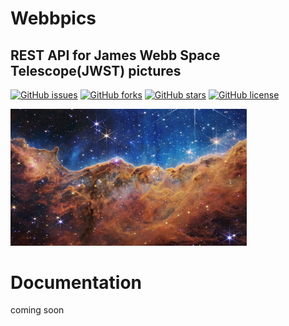 # Webbpics
## REST API for James Webb Space Telescope(JWST) pictures

[![GitHub issues](https://img.shields.io/github/issues/yosa12978/Webbpics)](https://github.com/yosa12978/Webbpics/issues)
[![GitHub forks](https://img.shields.io/github/forks/yosa12978/Webbpics)](https://github.com/yosa12978/Webbpics/network)
[![GitHub stars](https://img.shields.io/github/stars/yosa12978/Webbpics)](https://github.com/yosa12978/Webbpics/stargazers)
[![GitHub license](https://img.shields.io/github/license/yosa12978/Webbpics)](https://github.com/yosa12978/Webbpics)

<img src="image.png" style="height:auto;width:75%">


# Documentation
coming soon